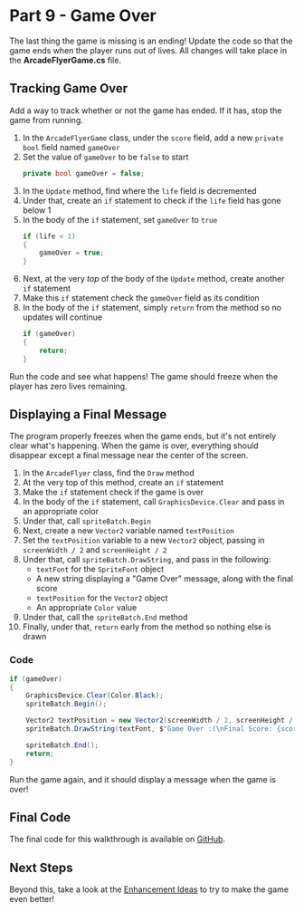 # Part 9 - Game Over
The last thing the game is missing is an ending! Update the code so that the game ends when the player runs out of lives. All changes will take place in the **ArcadeFlyerGame.cs** file.

## Tracking Game Over
Add a way to track whether or not the game has ended. If it has, stop the game from running.

1. In the `ArcadeFlyerGame` class, under the `score` field, add a new `private bool` field named `gameOver`
1. Set the value of `gameOver` to be `false` to start  
    ```cs
    private bool gameOver = false;
    ```
1. In the `Update` method, find where the `life` field is decremented
1. Under that, create an `if` statement to check if the `life` field has gone below 1
1. In the body of the `if` statement, set `gameOver` to `true`  
    ```cs
    if (life < 1)
    {
        gameOver = true;
    }
    ```
1. Next, at the very _top_ of the body of the `Update` method, create another `if` statement
1. Make this `if` statement check the `gameOver` field as its condition
1. In the body of the `if` statement, simply `return` from the method so no updates will continue
    ```cs
    if (gameOver)
    {
        return;
    }
    ```

Run the code and see what happens! The game should freeze when the player has zero lives remaining.

## Displaying a Final Message
The program properly freezes when the game ends, but it's not entirely clear what's happening. When the game is over, everything should disappear except a final message near the center of the screen.

1. In the `ArcadeFlyer` class, find the `Draw` method
1. At the very top of this method, create an `if` statement
1. Make the `if` statement check if the game is over
1. In the body of the `if` statement, call `GraphicsDevice.Clear` and pass in an appropriate color
1. Under that, call `spriteBatch.Begin`
1. Next, create a new `Vector2` variable named `textPosition`
1. Set the `textPosition` variable to a new `Vector2` object, passing in `screenWidth / 2` and `screenHeight / 2`
1. Under that, call `spriteBatch.DrawString`, and pass in the following:
    - `textFont` for the `SpriteFont` object
    - A new string displaying a "Game Over" message, along with the final score
    - `textPosition` for the `Vector2` object
    - An appropriate `Color` value
1. Under that, call the `spriteBatch.End` method
1. Finally, under that, `return` early from the method so nothing else is drawn 

### Code
```cs
if (gameOver)
{
    GraphicsDevice.Clear(Color.Black);
    spriteBatch.Begin();

    Vector2 textPosition = new Vector2(screenWidth / 2, screenHeight / 2);
    spriteBatch.DrawString(textFont, $"Game Over :(\nFinal Score: {score}", textPosition, Color.White);

    spriteBatch.End();
    return;
}
```

Run the game again, and it should display a message when the game is over!

## Final Code
The final code for this walkthrough is available on [GitHub](https://github.com/hylandtechoutreach/ArcadeFlyer/tree/FinalBasicGame).

## Next Steps
Beyond this, take a look at the [Enhancement Ideas](../EnhancementIdeas.md) to try to make the game even better!